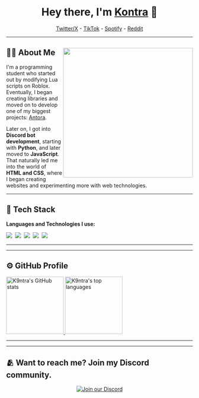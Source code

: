 <h1 align="center"> Hey there, I'm <a href="https://github.com/K9ntra">Kontra</a> 👋 </h1>

<p align="center">
  <a href="https://x.com/k9ntra">Twitter/X</a> - 
  <a href="https://www.tiktok.com/@k9ntra">TikTok</a> - 
  <a href="https://open.spotify.com/user/r433qbp2wcvjvive683t226zj">Spotify</a> - 
  <a href="https://www.reddit.com/user/K9ntra/">Reddit</a>
</p>

---

## 👨‍💻 About Me <img src="https://raw.githubusercontent.com/sanjay-kv/sanjay-kv/main/Assets/illustration.png" width="350px" align="right">

I'm a programming student who started out by modifying Lua scripts on Roblox. Eventually, I began creating libraries and moved on to develop one of my biggest projects: [Antora](https://scriptblox.com/script/Universal-Script-Antora-14151).

Later on, I got into **Discord bot development**, starting with **Python**, and later moved to **JavaScript**. That naturally led me into the world of **HTML and CSS**, where I began creating websites and experimenting more with web technologies.

---

## 🧠 Tech Stack

**Languages and Technologies I use:**

<img src="https://img.shields.io/badge/-Lua-000080?logo=lua&logoColor=white&style=flat">&nbsp;
<img src="https://img.shields.io/badge/-Python-3776AB?logo=python&logoColor=white&style=flat">&nbsp;
<img src="https://img.shields.io/badge/-JavaScript-F7DF1E?logo=javascript&logoColor=black&style=flat">&nbsp;
<img src="https://img.shields.io/badge/-HTML5-E34F26?logo=html5&logoColor=white&style=flat">&nbsp;
<img src="https://img.shields.io/badge/-CSS3-1572B6?logo=css3&logoColor=white&style=flat">&nbsp;

---


---

## ⚙️ GitHub Profile

<a href="https://github.com/K9ntra">
  <img height="155em" src="https://github-readme-stats.vercel.app/api?username=K9ntra&show_icons=true&theme=radical" alt="K9ntra's GitHub stats" />
  <img height="155em" src="https://github-readme-stats.vercel.app/api/top-langs/?username=K9ntra&layout=compact&theme=radical" alt="K9ntra's top languages" />
</a>

---

---

## 🫂 Want to reach me? Join my Discord community.

<div align="center" style="text-align:center;">
  <a href="https://discord.gg/redrose">
    <img src="https://invidget.switchblade.xyz/redrose" alt="Join our Discord" />
  </a>
</div>
